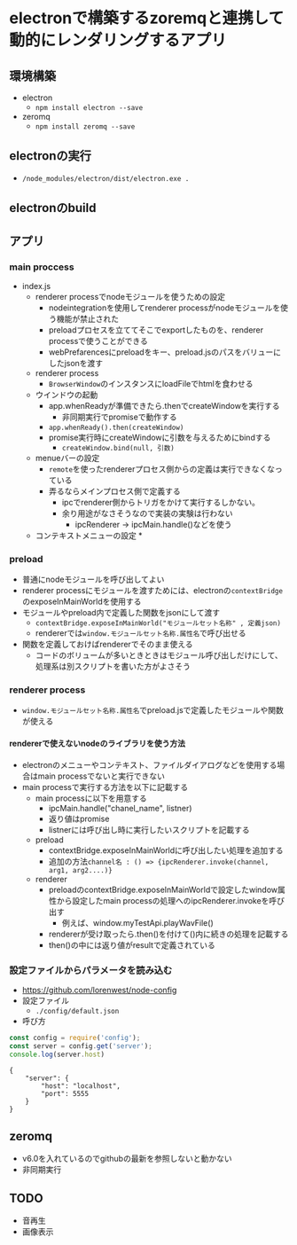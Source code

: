 # electronで構築するzoremqと連携して動的にレンダリングするアプリ

## 環境構築

* electron
  * `npm install electron --save`
* zeromq
  * `npm install zeromq --save`

## electronの実行

* `/node_modules/electron/dist/electron.exe .`

## electronのbuild


## アプリ

### main proccess

* index.js
  * renderer processでnodeモジュールを使うための設定
    * nodeintegrationを使用してrenderer processがnodeモジュールを使う機能が禁止された
    * preloadプロセスを立ててそこでexportしたものを、renderer processで使うことができる
    * webPrefarencesにpreloadをキー、preload.jsのパスをバリューにしたjsonを渡す
  * renderer process
    * `BrowserWindow`のインスタンスにloadFileでhtmlを食わせる
  * ウインドウの起動
    * app.whenReadyが準備できたら.thenでcreateWindowを実行する
      * 非同期実行でpromiseで動作する
    * `app.whenReady().then(createWindow)`
    * promise実行時にcreateWindowに引数を与えるためにbindする
      * `createWindow.bind(null, 引数)`
  * menueバーの設定
    * `remote`を使ったrendererプロセス側からの定義は実行できなくなっている
    * 弄るならメインプロセス側で定義する
      * ipcでrenderer側からトリガをかけて実行するしかない。
      * 余り用途がなさそうなので実装の実験は行わない
        * ipcRenderer -> ipcMain.handle()などを使う
  * コンテキストメニューの設定
    * 


### preload

* 普通にnodeモジュールを呼び出してよい
* renderer processにモジュールを渡すためには、electronの`contextBridge`のexposeInMainWorldを使用する
* モジュールやpreload内で定義した関数をjsonにして渡す
  * `contextBridge.exposeInMainWorld("モジュールセット名称" , 定義json)`
  * rendererでは`window.モジュールセット名称.属性名`で呼び出せる
* 関数を定義しておけばrendererでそのまま使える
  * コードのボリュームが多いときときはモジュール呼び出しだけにして、処理系は別スクリプトを書いた方がよさそう


### renderer process

* `window.モジュールセット名称.属性名`でpreload.jsで定義したモジュールや関数が使える

#### rendererで使えないnodeのライブラリを使う方法

* electronのメニューやコンテキスト、ファイルダイアログなどを使用する場合はmain processでないと実行できない
* main processで実行する方法を以下に記載する
  * main processに以下を用意する
    * ipcMain.handle("chanel_name", listner)
    * 返り値はpromise
    * listnerには呼び出し時に実行したいスクリプトを記載する
  * preload
    * contextBridge.exposeInMainWorldに呼び出したい処理を追加する
    * 追加の方法`channel名 : () => {ipcRenderer.invoke(channel, arg1, arg2....)}`
  * renderer
    * preloadのcontextBridge.exposeInMainWorldで設定したwindow属性から設定したmain processの処理へのipcRenderer.invokeを呼び出す
      * 例えば、window.myTestApi.playWavFile()
    * rendererが受け取ったら.then()を付けて()内に続きの処理を記載する
    * then()の中には返り値がresultで定義されている

### 設定ファイルからパラメータを読み込む

* https://github.com/lorenwest/node-config
* 設定ファイル
  * `./config/default.json`
* 呼び方

```js
const config = require('config');
const server = config.get('server');
console.log(server.host)
```

```json: default.json
{
    "server": {
        "host": "localhost",
        "port": 5555
    }
}
```

## zeromq

* v6.0を入れているのでgithubの最新を参照しないと動かない
* 非同期実行

## TODO

* 音再生
* 画像表示